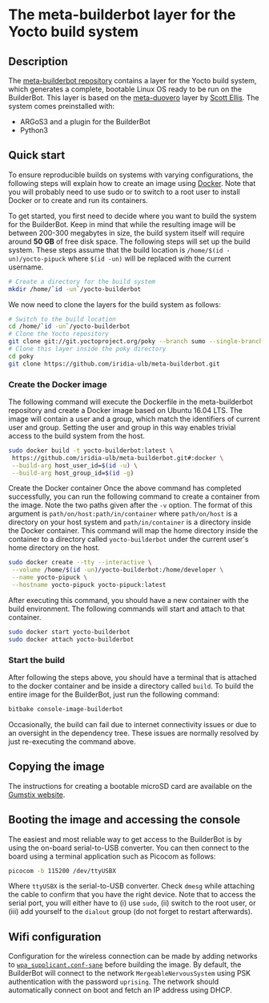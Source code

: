 # The meta-builderbot layer for the Yocto build system

## Description
The [meta-builderbot repository](https://github.com/iridia-ulb/meta-builderbot) contains a layer for the Yocto build system, which generates a complete, bootable Linux OS ready to be run on the BuilderBot. This layer is based on the [meta-duovero](https://github.com/jumpnow/meta-duovero) layer by [Scott Ellis](mailto:scott@jumpnowtek.com). The system comes preinstalled with:

- ARGoS3 and a plugin for the BuilderBot
- Python3

## Quick start
To ensure reproducible builds on systems with varying configurations, the following steps will explain how to create an image using [Docker](https://docs.docker.com/get-docker/). Note that you will probably need to use sudo or to switch to a root user to install Docker or to create and run its containers.

To get started, you first need to decide where you want to build the system for the BuilderBot. Keep in mind that while the resulting image will be between 200-300 megabytes in size, the build system itself will require around **50 GB** of free disk space. The following steps will set up the build system. These steps assume that the build location is `/home/$(id -un)/yocto-pipuck` where `$(id -un)` will be replaced with the current username.
```sh
# Create a directory for the build system
mkdir /home/`id -un`/yocto-builderbot
```

We now need to clone the layers for the build system as follows:
```sh
# Switch to the build location
cd /home/`id -un`/yocto-builderbot
# Clone the Yocto repository
git clone git://git.yoctoproject.org/poky --branch sumo --single-branch
# Clone this layer inside the poky directory
cd poky
git clone https://github.com/iridia-ulb/meta-builderbot.git
```

### Create the Docker image
The following command will execute the Dockerfile in the meta-builderbot repository and create a Docker image based on Ubuntu 16.04 LTS. The image will contain a user and a group, which match the identifiers of current user and group. Setting the user and group in this way enables trivial access to the build system from the host.
```sh
sudo docker build -t yocto-builderbot:latest \
 https://github.com/iridia-ulb/meta-builderbot.git#:docker \
 --build-arg host_user_id=$(id -u) \
 --build-arg host_group_id=$(id -g)
```

Create the Docker container
Once the above command has completed successfully, you can run the following command to create a container from the image. Note the two paths given after the `-v` option. The format of this argument is `path/on/host:path/in/container` where `path/on/host` is a directory on your host system and `path/in/container` is a directory inside the Docker container. This command will map the home directory inside the container to a directory called `yocto-builderbot` under the current user's home directory on the host.
```sh
sudo docker create --tty --interactive \
 --volume /home/$(id -un)/yocto-builderbot:/home/developer \
 --name yocto-pipuck \
 --hostname yocto-pipuck yocto-pipuck:latest
```
After executing this command, you should have a new container with the build environment. The following commands will start and attach to that container.

```sh
sudo docker start yocto-builderbot
sudo docker attach yocto-builderbot
```

### Start the build
After following the steps above, you should have a terminal that is attached to the docker container and be inside a directory called `build`. To build the entire image for the BuilderBot, just run the following command:
```sh
bitbake console-image-builderbot
```

Occasionally, the build can fail due to internet connectivity issues or due to an oversight in the dependency tree. These issues are normally resolved by just re-executing the command above.

## Copying the image
The instructions for creating a bootable microSD card are available on the [Gumstix website](https://www.gumstix.com/community/support/getting-started/create-bootable-microsd-card/).

## Booting the image and accessing the console
The easiest and most reliable way to get access to the BuilderBot is by using the on-board serial-to-USB converter. You can then connect to the board using a terminal application such as Picocom as follows:
```sh
picocom -b 115200 /dev/ttyUSBX
```
Where `ttyUSBX` is the serial-to-USB converter. Check `dmesg` while attaching the cable to confirm that you have the right device. Note that to access the serial port, you will either have to (i) use `sudo`, (ii) switch to the root user, or (iii) add yourself to the `dialout` group (do not forget to restart afterwards).

## Wifi configuration
Configuration for the wireless connection can be made by adding networks to [`wpa_supplicant.conf-sane`](https://github.com/iridia-ulb/meta-builderbot/blob/master/recipes-connectivity/wpa-supplicant/files/wpa_supplicant.conf-sane) before building the image. By default, the BuilderBot will connect to the network `MergeableNervousSystem` using PSK authentication with the password `uprising`. The network should automatically connect on boot and fetch an IP address using DHCP.

